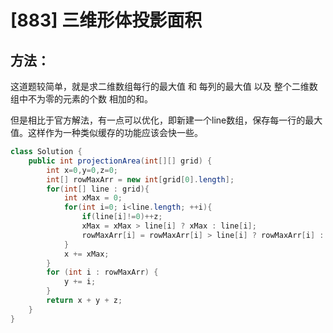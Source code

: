 # [883] 三维形体投影面积

## 方法：

这道题较简单，就是求二维数组每行的最大值 和 每列的最大值 以及 整个二维数组中不为零的元素的个数 相加的和。

但是相比于官方解法，有一点可以优化，即新建一个line数组，保存每一行的最大值。这样作为一种类似缓存的功能应该会快一些。

~~~java
class Solution {
    public int projectionArea(int[][] grid) {
        int x=0,y=0,z=0;
        int[] rowMaxArr = new int[grid[0].length];
        for(int[] line : grid){
            int xMax = 0;
            for(int i=0; i<line.length; ++i){
                if(line[i]!=0)++z;
                xMax = xMax > line[i] ? xMax : line[i];
                rowMaxArr[i] = rowMaxArr[i] > line[i] ? rowMaxArr[i] : line[i];
            }
            x += xMax;
        }
        for (int i : rowMaxArr) {
            y += i;
        }
        return x + y + z;
    }
}
~~~

